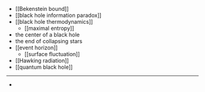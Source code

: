 - [[Bekenstein bound]]
- [[black hole information paradox]]
- [[black hole thermodynamics]]
    - [[maximal entropy]]
- the center of a black hole
- the end of collapsing stars
- [[event horizon]]
    - [[surface fluctuation]]
- [[Hawking radiation]]
- [[quantum black hole]]
- ---
- 
